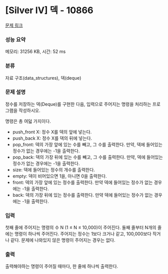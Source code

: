 # [Silver IV] 덱 - 10866 

[문제 링크](https://www.acmicpc.net/problem/10866) 

### 성능 요약

메모리: 31256 KB, 시간: 52 ms

### 분류

자료 구조(data_structures), 덱(deque)

### 문제 설명

<p style="user-select: auto;">정수를 저장하는 덱(Deque)를 구현한 다음, 입력으로 주어지는 명령을 처리하는 프로그램을 작성하시오.</p>

<p style="user-select: auto;">명령은 총 여덟 가지이다.</p>

<ul style="user-select: auto;">
	<li style="user-select: auto;">push_front X: 정수 X를 덱의 앞에 넣는다.</li>
	<li style="user-select: auto;">push_back X: 정수 X를 덱의 뒤에 넣는다.</li>
	<li style="user-select: auto;">pop_front: 덱의 가장 앞에 있는 수를 빼고, 그 수를 출력한다. 만약, 덱에 들어있는 정수가 없는 경우에는 -1을 출력한다.</li>
	<li style="user-select: auto;">pop_back: 덱의 가장 뒤에 있는 수를 빼고, 그 수를 출력한다. 만약, 덱에 들어있는 정수가 없는 경우에는 -1을 출력한다.</li>
	<li style="user-select: auto;">size: 덱에 들어있는 정수의 개수를 출력한다.</li>
	<li style="user-select: auto;">empty: 덱이 비어있으면 1을, 아니면 0을 출력한다.</li>
	<li style="user-select: auto;">front: 덱의 가장 앞에 있는 정수를 출력한다. 만약 덱에 들어있는 정수가 없는 경우에는 -1을 출력한다.</li>
	<li style="user-select: auto;">back: 덱의 가장 뒤에 있는 정수를 출력한다. 만약 덱에 들어있는 정수가 없는 경우에는 -1을 출력한다.</li>
</ul>

### 입력 

 <p style="user-select: auto;">첫째 줄에 주어지는 명령의 수 N (1 ≤ N ≤ 10,000)이 주어진다. 둘째 줄부터 N개의 줄에는 명령이 하나씩 주어진다. 주어지는 정수는 1보다 크거나 같고, 100,000보다 작거나 같다. 문제에 나와있지 않은 명령이 주어지는 경우는 없다.</p>

### 출력 

 <p style="user-select: auto;">출력해야하는 명령이 주어질 때마다, 한 줄에 하나씩 출력한다.</p>

